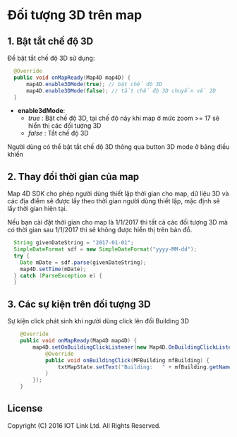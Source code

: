 # Đối tượng 3D trên map

## 1. Bật tắt chế độ 3D
Để bật tắt chế độ 3D sử dụng:

```java
  @Override
  public void onMapReady(Map4D map4D) {
      map4D.enable3DMode(true); // bật chế độ 3D
      map4D.enable3DMode(false); // tắt chế độ 3D chuyển về 2D
  }
```
- **enable3dMode**: 
  - *true* : Bật chế độ 3D, tại chế độ này khi map ở mức zoom >= 17 sẽ hiển thị các đối tượng 3D
  - *false* : Tắt chế độ 3D
  
Người dùng có thể bật tắt chế độ 3D thông qua button 3D mode ở bảng điều khiển

## 2. Thay đổi thời gian của map
Map 4D SDK cho phép người dùng thiết lập thời gian cho map, dữ liệu 3D và các địa điểm sẽ được lấy theo thời gian người dùng thiết lập, mặc định sẽ lấy thời gian hiện tại.

Nếu bạn cài đặt thời gian cho map là 1/1/2017 thì tất cả các đối tượng 3D mà có thời gian sau 1/1/2017 thì sẽ không được hiển thị trên bản đồ.

```java
  String givenDateString = "2017-01-01";
  SimpleDateFormat sdf = new SimpleDateFormat("yyyy-MM-dd");
  try {
    Date mDate = sdf.parse(givenDateString);
    map4D.setTime(mDate);
  } catch (ParseException e) {
  }
```

## 3. Các sự kiện trên đối tượng 3D
Sự kiện click phát sinh khi người dùng click lên đối Building 3D

```java
    @Override
    public void onMapReady(Map4D map4D) {
        map4D.setOnBuildingClickListener(new Map4D.OnBuildingClickListener() {
            @Override
            public void onBuildingClick(MFBuilding mfBuilding) {
                txtMapState.setText("Building:   " + mfBuilding.getName());
            }
        });
    }
```

License
-------

Copyright (C) 2016 IOT Link Ltd. All Rights Reserved.
